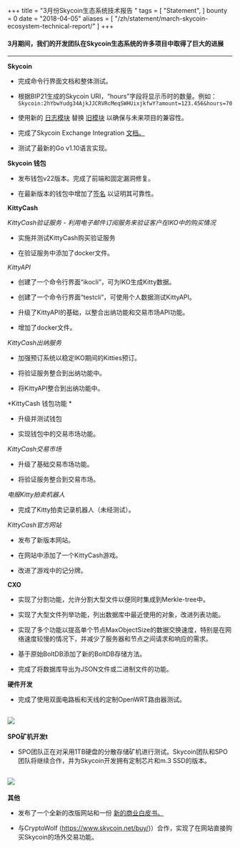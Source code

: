 +++
title = "3月份Skycoin生态系统技术报告  "
tags = [
	"Statement",
]
bounty = 0
date = "2018-04-05"
aliases = [
	"/zh/statement/march-skycoin-ecosystem-technical-report/"
]
+++

#### 3月期间，我们的开发团队在Skycoin生态系统的许多项目中取得了巨大的进展
---

**Skycoin**

-   完成命令行界面文档和整体测试。

-   根据BIP21生成的Skycoin URI，“hours”字段将显示币时的数量。例如：`Skycoin:2hYbwYudg34AjkJJCRVRcMeqSWHUixjkfwY?amount=123.456&hours=70`

-   使用新的 [日志模块](https://github.com/sirupsen/logrus) 替换 [旧模块](https://github.com/op/go-logging) 以确保与未来项目的兼容性。

-   完成了Skycoin Exchange Integration [文档。](http://github.com/skycoin/skycoin/blob/develop/INTEGRATION.md)

-   测试了最新的Go v1.10语言实现。

**Skycoin  钱包**

-   发布钱包v22版本。完成了前端和固定漏洞修复。

-   在最新版本的钱包中增加了[签名](http://github.com/skycoin/skycoin#release-signing) 以证明其可靠性。


**KittyCash**

*KittyCash验证服务 - 利用电子邮件订阅服务来验证客户在IKO中的购买情况*

-   实施并测试KittyCash购买验证服务

-   在验证服务中添加了docker文件。

*KittyAPI*
-   创建了一个命令行界面“ikocli”，可为IKO生成Kitty数据。

-  创建了一个命令行界面“testcli”，可使用个人数据测试KittyAPI。

-  升级了KittyAPI的基础，以整合出纳功能和交易市场API功能。

-   增加了docker文件。


*KittyCash出纳服务*

-   加强预订系统以稳定IKO期间的Kitties预订。

-   将验证服务整合到出纳功能中。

-   将KittyAPI整合到出纳功能中。


*KittyCash 钱包功能 *

-   升级并测试钱包

-   实现钱包中的交易市场功能。


*KittyCash交易市场*

-   升级了基础交易市场功能。

-   将验证服务整合到交易市场。


*电报Kitty拍卖机器人*

-  完成了Kitty拍卖记录机器人（未经测试）。

*KittyCash官方网站*


-   发布了新版本网站。

-   在网站中添加了一个KittyCash游戏。

-   改进了游戏中的记分牌。

**CXO**

-   实现了分割功能，允许分割大型文件以便同时集成到Merkle-tree中。

-   实现了大型文件列举功能，列出数据库中最近使用的对象，改进列表功能。

-   实现了多个功能以提高单个节点MaxObjectSize的数据交换速度，特别是在网络速度较慢的情况下，并减少了服务器和节点之间请求和响应的需求。

-   基于原始BoltDB添加了新的BoltDB存储方法。

-   完成了将数据库导出为JSON文件或二进制文件的功能。



**硬件开发**

-   完成了使用双面电路板和天线的定制OpenWRT路由器测试。

   ![](/img/tech-report-8.png)
---

**SPO矿机开发t**

-   SPO团队正在对采用1TB硬盘的分散存储矿机进行测试。Skycoin团队和SPO团队将继续合作，并为Skycoin开发拥有定制芯片和m.3 SSD的版本。

   ![](/img/tech-report-9.png)
---

**其他**

-  发布了一个全新的改版网站和一份 [新的商业白皮书。](https://www.skycoin.net/skycoin_whitepaper.pdf)

-   与CryptoWolf (<https://www.skycoin.net/buy/>)）合作，实现了在网站直接购买Skycoin的场外交易功能。

